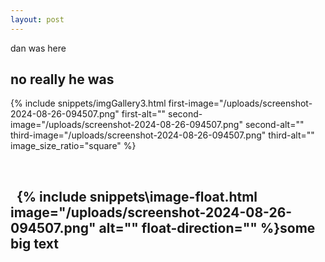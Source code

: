 ```yaml
---
layout: post
---
```

dan was here

## no really he was

{% include snippets/imgGallery3.html first-image="/uploads/screenshot-2024-08-26-094507.png" first-alt="" second-image="/uploads/screenshot-2024-08-26-094507.png" second-alt="" third-image="/uploads/screenshot-2024-08-26-094507.png" third-alt="" image_size_ratio="square" %}

&nbsp;

## &nbsp; {% include snippets\image-float.html image="/uploads/screenshot-2024-08-26-094507.png" alt="" float-direction="" %}some big text